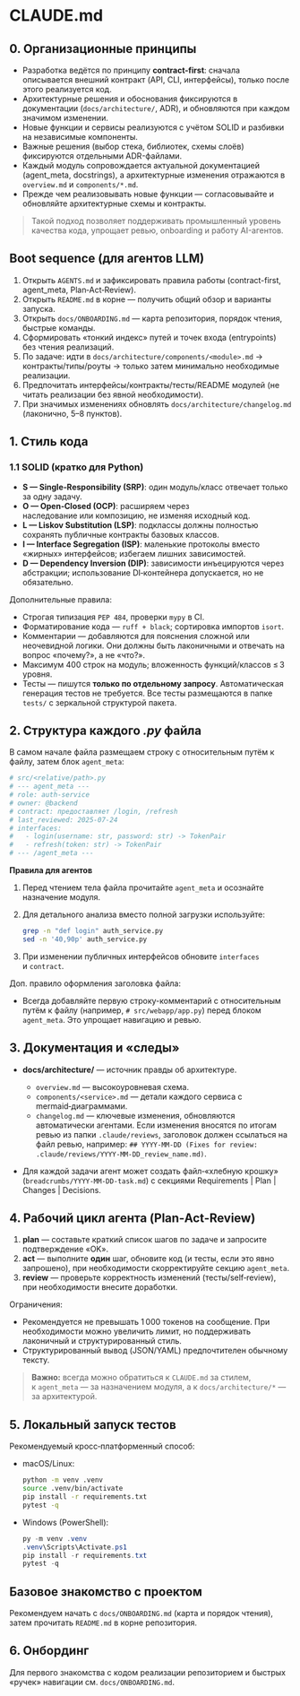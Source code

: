# CLAUDE.md

## 0. Организационные принципы

- Разработка ведётся по принципу **contract-first**: сначала описывается внешний контракт (API, CLI, интерфейсы), только после этого реализуется код.
- Архитектурные решения и обоснования фиксируются в документации (`docs/architecture/`, ADR), и обновляются при каждом значимом изменении.
- Новые функции и сервисы реализуются с учётом SOLID и разбивки на независимые компоненты.
- Важные решения (выбор стека, библиотек, схемы слоёв) фиксируются отдельными ADR-файлами.
- Каждый модуль сопровождается актуальной документацией (agent_meta, docstrings), а архитектурные изменения отражаются в `overview.md` и `components/*.md`.
- Прежде чем реализовывать новые функции — согласовывайте и обновляйте архитектурные схемы и контракты.

> Такой подход позволяет поддерживать промышленный уровень качества кода, упрощает ревью, onboarding и работу AI-агентов.

## Boot sequence (для агентов LLM)

1. Открыть `AGENTS.md` и зафиксировать правила работы (contract-first, agent_meta, Plan‑Act‑Review).
2. Открыть `README.md` в корне — получить общий обзор и варианты запуска.
3. Открыть `docs/ONBOARDING.md` — карта репозитория, порядок чтения, быстрые команды.
4. Сформировать «тонкий индекс» путей и точек входа (entrypoints) без чтения реализаций.
5. По задаче: идти в `docs/architecture/components/<module>.md` → контракты/типы/роуты → только затем минимально необходимые реализации.
6. Предпочитать интерфейсы/контракты/тесты/README модулей (не читать реализации без явной необходимости).
7. При значимых изменениях обновлять `docs/architecture/changelog.md` (лаконично, 5–8 пунктов).

## 1. Стиль кода

### 1.1 SOLID (кратко для Python)

* **S — Single‑Responsibility (SRP)**: один модуль/класс отвечает только за одну задачу.
* **O — Open‑Closed (OCP)**: расширяем через наследование или композицию, не изменяя исходный код.
* **L — Liskov Substitution (LSP)**: подклассы должны полностью сохранять публичные контракты базовых классов.
* **I — Interface Segregation (ISP)**: маленькие протоколы вместо «жирных» интерфейсов; избегаем лишних зависимостей.
* **D — Dependency Inversion (DIP)**: зависимости инъецируются через абстракции; использование DI‑контейнера допускается, но не обязательно.

Дополнительные правила:

* Строгая типизация `PEP 484`, проверки `mypy` в CI.
* Форматирование кода — `ruff + black`; сортировка импортов `isort`.
* Комментарии — добавляются для пояснения сложной или неочевидной логики. Они должны быть лаконичными и отвечать на вопрос «почему?», а не «что?».
* Максимум 400 строк на модуль; вложенность функций/классов ≤ 3 уровня.
* Тесты — пишутся **только по отдельному запросу**. Автоматическая генерация тестов не требуется. Все тесты размещаются в папке `tests/` с зеркальной структурой пакета.

## 2. Структура каждого *.py* файла

В самом начале файла размещаем строку с относительным путём к файлу, затем блок `agent_meta`:

```python
# src/<relative/path>.py
# --- agent_meta ---
# role: auth-service
# owner: @backend
# contract: предоставляет /login, /refresh
# last_reviewed: 2025‑07‑24
# interfaces:
#   - login(username: str, password: str) -> TokenPair
#   - refresh(token: str) -> TokenPair
# --- /agent_meta ---
```

**Правила для агентов**

1. Перед чтением тела файла прочитайте `agent_meta` и осознайте назначение модуля.
2. Для детального анализа вместо полной загрузки используйте:

   ```bash
   grep -n "def login" auth_service.py
   sed -n '40,90p' auth_service.py
   ```
3. При изменении публичных интерфейсов обновите `interfaces` и `contract`.

Доп. правило оформления заголовка файла:
- Всегда добавляйте первую строку-комментарий с относительным путём к файлу (например, `# src/webapp/app.py`) перед блоком `agent_meta`. Это упрощает навигацию и ревью.

## 3. Документация и «следы»

* **docs/architecture/** — источник правды об архитектуре.

  * `overview.md` — высокоуровневая схема.
  * `components/<service>.md` — детали каждого сервиса с mermaid‑диаграммами.
  * `changelog.md` — ключевые изменения, обновляются автоматически агентами. Если изменения вносятся по итогам ревью из папки `.claude/reviews`, заголовок должен ссылаться на файл ревью, например: `## YYYY-MM-DD (Fixes for review: .claude/reviews/YYYY-MM-DD_review_name.md)`.
* Для каждой задачи агент может создать файл‑«хлебную крошку» (`breadcrumbs/YYYY‑MM‑DD‑task.md`) c секциями Requirements | Plan | Changes | Decisions.

## 4. Рабочий цикл агента (Plan‑Act‑Review)

1. **plan** — составьте краткий список шагов по задаче и запросите подтверждение «OK».
2. **act** — выполните **один** шаг, обновите код (и тесты, если это явно запрошено), при необходимости скорректируйте секцию `agent_meta`.
3. **review** — проверьте корректность изменений (тесты/self‑review), при необходимости внесите доработки.

Ограничения:

* Рекомендуется не превышать 1 000 токенов на сообщение. При необходимости можно увеличить лимит, но поддерживать лаконичный и структурированный стиль.
* Структурированный вывод (JSON/YAML) предпочтителен обычному тексту.

> **Важно:** всегда можно обратиться к `CLAUDE.md` за стилем, к `agent_meta` — за назначением модуля, а к `docs/architecture/*` — за архитектурой.

## 5. Локальный запуск тестов

Рекомендуемый кросс‑платформенный способ:

- macOS/Linux:
  ```bash
  python -m venv .venv
  source .venv/bin/activate
  pip install -r requirements.txt
  pytest -q
  ```
- Windows (PowerShell):
  ```powershell
  py -m venv .venv
  .venv\Scripts\Activate.ps1
  pip install -r requirements.txt
  pytest -q
  ```

## Базовое знакомство с проектом

Рекомендуем начать с `docs/ONBOARDING.md` (карта и порядок чтения), затем прочитать `README.md` в корне репозитория.

## 6. Онбординг

Для первого знакомства с кодом реализации репозиторием и быстрых «ручек» навигации см. `docs/ONBOARDING.md`.
